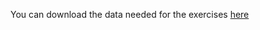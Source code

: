 You can download the data needed for the exercises [here](https://imperiallondon-my.sharepoint.com/:f:/g/personal/psalah_ic_ac_uk/EoVKORL8PuhGkNK1OtSFJl8BJVGbK9FsV7Zk9ThckGXgkQ)
